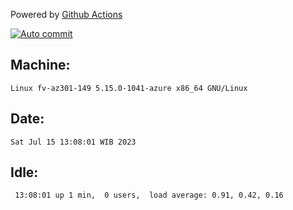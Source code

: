 Powered by [Github Actions](https://github.com/features/actions)

[![Auto commit](https://github.com/hiage/workstation/workflows/Auto%20commit/badge.svg)](https://github.com/hiage/workstation/actions?query=workflow%3A%22Auto+commit%22)

## Machine:
```
Linux fv-az301-149 5.15.0-1041-azure x86_64 GNU/Linux
```
## Date:
```
Sat Jul 15 13:08:01 WIB 2023
```
## Idle:
```
 13:08:01 up 1 min,  0 users,  load average: 0.91, 0.42, 0.16
```
